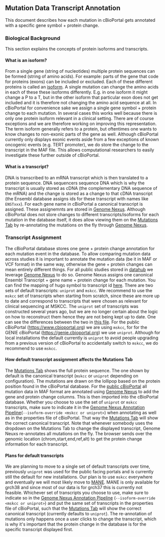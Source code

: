 ## Mutation Data Transcript Annotation
This document describes how each mutation in cBioPortal gets annotated with a specific gene symbol + protein change.

### Biological Background
This section explains the concepts of protein isoforms and transcripts.

#### What is an isoform?
From a single gene (string of nucleotides) multiple protein sequences can be formed (string of amino acids). For example: parts of the gene that code for proteins (exons) can be included or excluded. Each of these different proteins is called an [isoform](https://en.wikipedia.org/wiki/Protein_isoform). A single mutation can change the amino acids in each of these these isoforms differently. E.g. in one isoform it might change a P to a T, but in the other isoform that particular exon does not get included and it is therefore not changing the amino acid sequence at all. In cBioPortal for convenience sake we assign a single gene symbol + protein change to each mutation. In several cases this works well because there is only one protein isoform relevant in a clinical setting. There are of course exceptions and we are therefore working on improving this representation. The term isoform generally refers to a protein, but oftentimes one wants to know changes to non-exonic parts of the gene as well. Although cBioPortal currently only displays exonic events aside from a few exceptions of known oncogenic events (e.g. TERT promoter), we do store the change to the transcript in the MAF file. This allows computational researchers to easily investigate these further outside of cBioPortal.

#### What is a transcript?
DNA is transcribed to an mRNA transcript which is then translated to a protein sequence. DNA sequencers sequence DNA which is why the transcript is usually stored as cDNA (the complementary DNA sequence of the mRNA) and the change is stored as a change to that cDNA transcript (the Ensembl database assigns ids for these transcript with names like `ENSTxxx`). For each gene name in cBioPortal a canonical transcript is assigned. These assignemnts are stored in [Genome Nexus](https://www.genomenexus.org/). Although cBioPortal does not store changes to different transcripts/isoforms for each mutation in the database itself, it does allow viewing them on the [Mutations Tab](https://bit.ly/39hVtDd) by re-annotating the mutations on the fly through [Genome Nexus](https://www.genomenexus.org/).

### Transcript Assignment
The cBioPortal database stores one gene + protein change annotation for each mutation event in the database. To allow comparing mutation data across studies it is important to annotate the mutation data (be it in MAF or VCF format) in the same way, otherwise the gene + protein changes can mean entirely different things. For all public studies stored in [datahub](https://github.com/cBioPortal/datahub/tree/master/public) we leverage [Genome Nexus](https://www.genomenexus.org) to do so. Genome Nexus assigns one canonical Ensembl Transcript + gene name + protein change for each mutation. You can find the mapping of hugo symbol to transcript id
[here](https://github.com/genome-nexus/genome-nexus-importer/blob/master/data/grch37_ensembl92/export/ensembl_biomart_canonical_transcripts_per_hgnc.txt).
There are two sets of default transcripts: `uniprot` and `mskcc`. We recommend to use the `mskcc` set of transcripts when starting from scratch, since these are more up to date and correspond to transcripts that were chosen as relevant for clinical sequencing at MSKCC. The `uniprot` set of transcripts was constructed several years ago, but we are no longer certain about the logic on how to reconstruct them hence they are not being kept up to date. One can see the differences between the two in [this file](https://github.com/cBioPortal/cbioportal-frontend/files/9498680/genes_with_different_uniprot_mskcc_isoforms.txt). For the public cBioPortal (https://www.cbioportal.org) we are using `mskcc`, for for the GENIE cBioPortal (https://genie.cbioportal.org) we use `uniprot`. Although for local installations the default currently is `uniprot` to avoid people upgrading from a previous version of cBioPortal to accidentally switch to `mskcc`, we do recommend to use `mskcc`.

#### How default transcript assignment affects the Mutations Tab
The [Mutations Tab](https://bit.ly/39hVtDd) shows the full protein sequence. The one shown by default is the canonical transcript (`mskcc` or `uniprot` depending on configuration). The mutations are drawn on the lollipop based on the protein position found in the cBioPortal database. For the [public cBioPortal](https://cbioportal.org) all mutation data in MAF format are annotated using [Genome Nexus](https://www.genomenexus.org) to add the gene and protein change columns. This is then imported into the cBioPortal database. Whether you choose to use the set of `uniprot` or `mskcc` transcripts, make sure to indicate it in the [Genome Nexus Annotation Pipeline](https://github.com/genome-nexus/genome-nexus-annotation-pipeline#maf-annotation)(`--isoform-override <mskcc or uniprot>`) when annotating as well as in the properties file of cBioPortal. That way the [Mutations Tab](https://bit.ly/39hVtDd) will show the correct canonical transcript. Note that whenever somebody uses the dropdown on the Mutations Tab to change the displayed transcript, Genome Neuxs re-annotates all mutations on the fly. The browser sends over the genomic location (chrom,start,end,ref,alt) to get the protein change information for each transcript.

#### Plans for default transcripts
We are planning to move to a single set of default transcripts over time, previously `uniprot` was used for the public facing portals and is currently still the default for new installations. Our plan is to use `mskcc` everywhere and eventually we will most likely move to [MANE](https://www.ensembl.org/info/genome/genebuild/mane.html). MANE is only available for grch38 and since most of our data is for grch37 this is currently not feasible. Whichever set of transcripts you choose to use, make sure to indicate so in the [Genome Nexus Annotation Pipeline](https://github.com/genome-nexus/genome-nexus-annotation-pipeline#maf-annotation) (`--isoform-override <mskcc or uniprot>`) and put the same set of transcripts in the properties file of cBioPortal, such that the [Mutations Tab](https://bit.ly/39hVtDd) will show the correct canonical transcript (currently defaults to `uniprot`). The re-annotation of mutations only happens once a user clicks to change the transcript, which is why it's important that the protein change in the database is for the specific transcript displayed first.
